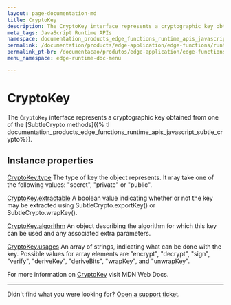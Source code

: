 ```yaml
---
layout: page-documentation-md
title: CryptoKey
description: The CryptoKey interface represents a cryptographic key obtained from one of the SubleCrypto methods.
meta_tags: JavaScript Runtime APIs
namespace: documentation_products_edge_functions_runtime_apis_javascript_crypto_key
permalink: /documentation/products/edge-application/edge-functions/runtime-apis/javascript/crypto-key/
permalink_pt-br: /documentacao/produtos/edge-application/edge-functions/runtime-apis/javascript/crypto-key/
menu_namespace: edge-runtime-doc-menu

---
```


# CryptoKey

The `CryptoKey` interface represents a cryptographic key obtained from one of the [SubtleCrypto methods]({% tl documentation_products_edge_functions_runtime_apis_javascript_subtle_crypto%}).

## Instance properties

[CryptoKey.type](https://developer.mozilla.org/en-US/docs/Web/API/CryptoKey/type)
The type of key the object represents. It may take one of the following values: "secret", "private" or "public".

[CryptoKey.extractable](https://developer.mozilla.org/en-US/docs/Web/API/CryptoKey/extractable)
A boolean value indicating whether or not the key may be extracted using SubtleCrypto.exportKey() or SubtleCrypto.wrapKey().

[CryptoKey.algorithm](https://developer.mozilla.org/en-US/docs/Web/API/CryptoKey/algorithm)
An object describing the algorithm for which this key can be used and any associated extra parameters.

[CryptoKey.usages](https://developer.mozilla.org/en-US/docs/Web/API/CryptoKey/usages)
An array of strings, indicating what can be done with the key. Possible values for array elements are "encrypt", "decrypt", "sign", "verify", "deriveKey", "deriveBits", "wrapKey", and "unwrapKey".

For more information on [CryptoKey](https://developer.mozilla.org/en-US/docs/Web/API/CryptoKey) visit MDN Web Docs.

---

Didn't find what you were looking for? [Open a support ticket](https://tickets.azion.com/).
